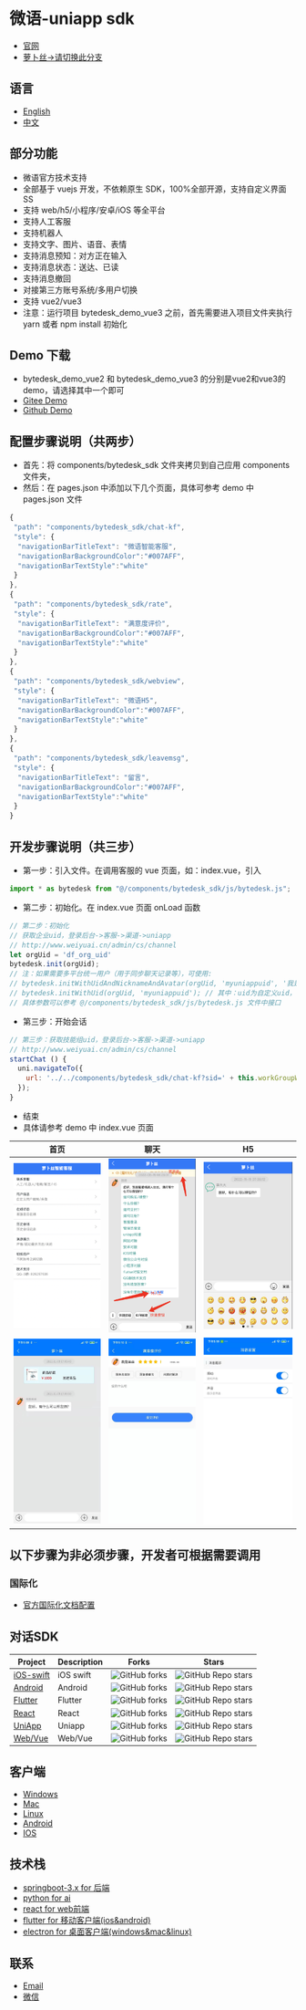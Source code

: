 # 微语-uniapp sdk

- [官网](https://www.weiyuai.cn/)
- [萝卜丝->请切换此分支](https://gitee.com/270580156/bytedesk-uniapp/tree/luobosi/)

## 语言

- [English](./README.md)
- [中文](./README.zh.md)

## 部分功能

- 微语官方技术支持
- 全部基于 vuejs 开发，不依赖原生 SDK，100%全部开源，支持自定义界面SS
- 支持 web/h5/小程序/安卓/iOS 等全平台
- 支持人工客服
- 支持机器人
- 支持文字、图片、语音、表情
- 支持消息预知：对方正在输入
- 支持消息状态：送达、已读
- 支持消息撤回
- 对接第三方账号系统/多用户切换
- 支持 vue2/vue3
- 注意：运行项目 bytedesk_demo_vue3 之前，首先需要进入项目文件夹执行 yarn 或者 npm install 初始化
<!-- - 支持发送商品信息 -->
<!-- - 未读消息数查询接口 -->
<!-- - 支持视频客服 -->

## Demo 下载

- bytedesk_demo_vue2 和 bytedesk_demo_vue3 的分别是vue2和vue3的demo，请选择其中一个即可
- [Gitee Demo](https://gitee.com/270580156/bytedesk-uniapp)
- [Github Demo](https://github.com/Bytedesk/bytedesk-uniapp)

## 配置步骤说明（共两步）

- 首先：将 components/bytedesk_sdk 文件夹拷贝到自己应用 components 文件夹，
- 然后：在 pages.json 中添加以下几个页面，具体可参考 demo 中 pages.json 文件

```js
{
 "path": "components/bytedesk_sdk/chat-kf",
 "style": {
  "navigationBarTitleText": "微语智能客服",
  "navigationBarBackgroundColor":"#007AFF",
  "navigationBarTextStyle":"white"
 }
},
{
 "path": "components/bytedesk_sdk/rate",
 "style": {
  "navigationBarTitleText": "满意度评价",
  "navigationBarBackgroundColor":"#007AFF",
  "navigationBarTextStyle":"white"
 }
},
{
 "path": "components/bytedesk_sdk/webview",
 "style": {
  "navigationBarTitleText": "微语H5",
  "navigationBarBackgroundColor":"#007AFF",
  "navigationBarTextStyle":"white"
 }
},
{
 "path": "components/bytedesk_sdk/leavemsg",
 "style": {
  "navigationBarTitleText": "留言",
  "navigationBarBackgroundColor":"#007AFF",
  "navigationBarTextStyle":"white"
 }
}
```

## 开发步骤说明（共三步）

- 第一步：引入文件。在调用客服的 vue 页面，如：index.vue，引入

```js
import * as bytedesk from "@/components/bytedesk_sdk/js/bytedesk.js";
```

- 第二步：初始化。在 index.vue 页面 onLoad 函数

```js
// 第二步：初始化
// 获取企业uid，登录后台->客服->渠道->uniapp
// http://www.weiyuai.cn/admin/cs/channel
let orgUid = 'df_org_uid'
bytedesk.init(orgUid);
// 注：如果需要多平台统一用户（用于同步聊天记录等），可使用:
// bytedesk.initWithUidAndNicknameAndAvatar(orgUid, 'myuniappuid', '我是美女', 'https://bytedesk.oss-cn-shenzhen.aliyuncs.com/avatars/girl.png');
// bytedesk.initWithUid(orgUid, 'myuniappuid'); // 其中：uid为自定义uid，可与开发者所在用户系统对接，用于多用户切换
// 具体参数可以参考 @/components/bytedesk_sdk/js/bytedesk.js 文件中接口
```

- 第三步：开始会话

```js
// 第三步：获取技能组uid，登录后台->客服->渠道->uniapp
// http://www.weiyuai.cn/admin/cs/channel
startChat () {
  uni.navigateTo({
    url: '../../components/bytedesk_sdk/chat-kf?sid=' + this.workGroupWid + '&type=1'
  });
}
```

- 结束
- 具体请参考 demo 中 index.vue 页面

|                     首页                     |                     聊天                     |                       H5                       |
| :------------------------------------------: | :------------------------------------------: | :--------------------------------------------: |
| <img src="./images/index.jpg?raw=true" width="250"> | <img src="./images/robot.jpg?raw=true" width="250"> |   <img src="./images/h5.jpg?raw=true" width="250">    |
| <img src="./images/chat.jpg?raw=true" width="250">  | <img src="./images/rate.png?raw=true" width="250">  | <img src="./images/setting.jpg?raw=true" width="250"> |

## 以下步骤为非必须步骤，开发者可根据需要调用

<!-- ### 视频客服
- 权限配置
- 集成代码
```bash
登录管理后台：https://www.weiyuai.cn/admin，客服管理-》技能组-》获取视频客服代码
``` -->

<!-- ### 获取未读消息数目

用于访客端-查询访客所有未读消息数目

```bash
1. 首先引入 import * as httpApi from '@/components/bytedesk_sdk/js/httpapi.js' (后面说明将省略此步骤说明)
2. 调用接口：
httpApi.getUnreadCountVisitor(response => {
 // console.log('getUnreadCountVisitor: ', response.data)
 let unreadCount = response.data
 if (unreadCount > 0) {
  uni.showToast({ title: '未读消息数目：' + unreadCount, duration: 2000 });
 }
}, error => {
 console.log(error)
})
``` -->

<!-- ### [开启机器人](https://vip.docs.weiyuai.cn/article_202104291459561.html)

机器人会话仅针对技能组开启，指定会话不支持开启机器人

- 登录[管理后台](https://www.weiyuai.cn/admin)

- 首先添加分类，其次添加问答
- <img src="./images/images/robot1.png" width="250">

- 在技能组开启机器人。 找到 “客服管理”-》技能组-》点击相应技能组“编辑”按钮
- <img src="./images/images/robot2.png" width="250">

- 找到“默认机器人”和“离线机器人”，选择“是”
- <img src="./images/images/robot3.png" width="250">

- 开始测试使用机器人 -->

<!-- ### 对接电商商品信息

具体请参考 bytedesk_demo/pages/index/chat_type.vue 文件

- 参数说明：

```bash
goods 是否显示商品信息，如果要显示，设置为goods=1，设置为其他值，则不显示商品信息
goods_id 商品信息id，参数goods=1的情况有效
goods_title 商品信息标题，参数goods=1的情况有效
goods_content 商品信息详情，参数goods=1的情况有效
goods_price 商品信息价格，参数goods=1的情况有效
goods_url 商品信息网址，参数goods=1的情况有效
goods_imageUrl 商品图片，参数goods=1的情况有效
goods_categoryCode 可选，商品信息类别，参数goods=1的情况有效
``` -->

<!-- - 演示代码：

```bash
// url编码
let goodsUrl = encodeURI('https://item.m.jd.com/product/12172344.html')
// 增加商品信息参数
uni.navigateTo({
 url: '../../components/bytedesk_sdk/chat-kf?wid=' + this.workGroupWid
  + '&type=workGroup&aid=&title=微语'
  + '&goods=1'
  + '&goods_categoryCode=101'
  + '&goods_content=商品详情'
  + '&goods_id=123'
  + '&goods_imageUrl=https://bytedesk.oss-cn-shenzhen.aliyuncs.com/images/123.webp'
  + '&goods_price=1000'
  + '&goods_title=商品标题'
  + '&goods_url=' + goodsUrl
  + '&history=0'
  + '&lang=cn'
});
``` -->

<!-- ### 点击商品回调

- 可用于点击商品后，跳转自定义页面

```js
// 具体参考demo中chat_type.vue页面
onLoad(option) {
 // 监听点击商品回调
 uni.$on('commodity',function(content) {
  console.log('点击商品回调:', content);
 })
},
onUnload() {
 // 移除点击商品回调监听
 uni.$off('commodity');
}
``` -->

<!-- ### 自定义昵称、头像和备注

具体请参考 bytedesk_demo/pages/index/user_info.vue 文件

```js
// 首先引入 
import * as httpApi from '@/components/bytedesk_sdk/js/httpapi.js'
``` -->

<!-- - 查询当前用户信息：昵称、头像、备注

```js
getProfile () {
 // 查询当前用户信息：昵称、头像
 let app = this
 httpApi.getProfile(function(response) {
  console.log('getProfile success:', response)
  app.uid = response.data.uid
  app.nickname = response.data.nickname
  app.description = response.data.description
  app.avatar = response.data.avatar
 }, function(error) {
  console.log('getProfile error', error)
  uni.showToast({ title: error, duration: 2000 });
 })
}
``` -->

<!-- - 可自定义用户昵称-客服端可见

```js
setNickname () {
 // 可自定义用户昵称-客服端可见
 let mynickname = '自定义APP昵称uniapp'
 let app = this
 httpApi.updateNickname(mynickname, function(response) {
  console.log('updateNickname success:', response)
  app.nickname = mynickname
 }, function(error) {
  console.log('updateNickname error', error)
  uni.showToast({ title: error, duration: 2000 });
 })
}
``` -->

<!-- - 可自定义用户备注信息-客服端可见

```js
setDescription () {
 // 可自定义用户备注信息-客服端可见
 let mydescription = '自定义APP用户备注信息uniapp'
 let app = this
 httpApi.updateDescription(mydescription, function(response) {
  console.log('updateDescription success:', response)
  app.description = mydescription
 }, function(error) {
  console.log('updateDescription error', error)
  uni.showToast({ title: error, duration: 2000 });
 })
}
``` -->

<!-- - 可自定义用户头像 url-客服端可见

```js
setAvatar () {
 // 可自定义用户头像url-客服端可见
 let myavatarurl = 'https://chainsnow.oss-cn-shenzhen.aliyuncs.com/avatars/visitor_default_avatar.png'; // 头像网址url
 let app = this
 httpApi.updateAvatar(myavatarurl, function(response) {
  console.log('updateAvatar success:', response)
  app.avatar = myavatarurl
 }, function(error) {
  console.log('updateAvatar error', error)
  uni.showToast({ title: error, duration: 2000 });
 })
}
``` -->

<!-- - 将设置昵称、头像、描述接口合并为一个接口

```js
setProfile () {
 let mynickname = '自定义APP昵称uniapp'
 let myavatarurl = 'https://chainsnow.oss-cn-shenzhen.aliyuncs.com/avatars/visitor_default_avatar.png'; // 头像网址url
 let mydescription = '自定义APP用户备注信息uniapp'
 let app = this
 httpApi.updateProfile(mynickname, myavatarurl, mydescription, response => {
  console.log('updateProfile success:', response)
  app.nickname = mynickname
  app.avatar = myavatarurl
  app.description = mydescription
 }, error => {
  console.log('updateAvatar error', error)
  uni.showToast({ title: error, duration: 2000 });
 })
}
``` -->

<!-- ### 获取客服当前在线状态

具体请参考 bytedesk_demo/pages/index/online_status.vue 文件

- 获取技能组在线状态：当技能组中至少有一个客服在线时，显示在线, 其中：workGroupWid 为要查询技能组唯一 wid

```js
getWorkGroupStatus () {
 // 获取技能组在线状态：当技能组中至少有一个客服在线时，显示在线
 // 获取workGroupWid：客服管理->技能组-有一列 ‘唯一ID（wId）’, 默认设置工作组wid
 let app = this
 httpApi.getWorkGroupStatus(this.workGroupWid, function(response) {
  console.log('getWorkGroupStatus success:', response)
  // online代表在线，否则为离线
  app.workGroupOnlineStatus = response.data.status
 }, function(error) {
  console.log('getWorkGroupStatus error', error)
  uni.showToast({ title: error, duration: 2000 });
 })
}
``` -->

<!-- - 获取指定客服在线状态，其中：agentUid 为要查询客服唯一 uid

```js
getAgentStatus () {
 // 获取指定客服在线状态
 let app = this
 httpApi.getAgentStatus(this.agentUid, function(response) {
  console.log('getAgentStatus success:', response)
  // online代表在线，否则为离线
  app.agentOnlineStatus = response.data.status
 }, function(error) {
  console.log('getAgentStatus error', error)
  uni.showToast({ title: error, duration: 2000 });
 })
}
``` -->

<!-- ### 多用户切换

具体请参考 bytedesk_demo/pages/index/switch_user.vue 文件

- 引入文件

```js
// 引入js文件
import * as constants from '@/components/bytedesk_sdk/js/constants.js'
import * as bytedesk from '@/components/bytedesk_sdk/js/bytedesk.js'
import * as httpApi from '@/components/bytedesk_sdk/js/httpapi.js'
``` -->

<!-- - 执行登录之前请先判断是否有用户登录

```js
let isLogin = uni.getStorageSync(constants.isLogin);
if (isLogin) {
 uni.showToast({ title:'请先退出登录', icon:'none', duration: 2000 })
 return
}
``` -->

<!-- - 如果已经存在用户登录，则先执行退出登录 logout

```js
userLogout() {
 uni.showLoading({ title: '退出登录中', icon:'none', duration: 2000 });
 // 退出登录
 httpApi.logout(response => {
  uni.hideLoading();
  uni.showToast({ title:'退出登录成功', icon:'none', duration: 2000 })
 }, error => {
  uni.hideLoading();
  uni.showToast({ title:'退出登录失败', icon:'none', duration: 2000 })
 })
}
``` -->

<!-- - 调用登录接口登录

```js
initWithUsernameAndNicknameAndAvatar(username, nickname, avatar, subDomain, appKey) {
 bytedesk.initWithUsernameAndNicknameAndAvatar(username, nickname, avatar, subDomain, appKey)
 uni.showToast({ title:'登录成功', icon:'none', duration: 2000 })
}
``` -->

### 国际化

- [官方国际化文档配置](https://uniapp.dcloud.net.cn/collocation/i18n)

<!-- ## 微信小程序(百度等小程序，同理参考)

- 配置服务器域名：
- request 合法域名添加：<https://uniapp.weiyuai.cn>;
- socket 合法域名添加：wss://uniapp.weiyuai.cn;
- uploadFile 合法域名：<https://upload.weiyuai.cn>;
- downloadFile 合法域名：<https://upload.weiyuai.cn>; -->

<!-- ## 消息推送

客服消息会额外推送到此地址，开发者可据此实现消息存储和 App 离线推送等。
以 http 或 https 开头，GET 方式调用，参数名: json。注意: url 中不能含有‘?’等字符。
例如：您填写的 url 为：<https://www.example.com/abc>,
系统会自动在 url 末尾添加字符串 ‘?json=’，组成 url：<https://www.example.com/abc?json=消息内容。>
在您服务器，只需要解析 json 参数内容即可

- 技能组：登录管理后台-》客服管理-》技能组-》编辑，滚动到最下方，填写 webhook URL 网址，客服消息会额外推送到此地址
- 指定客服：登录管理后台-》客服管理-》客服账号-》编辑，滚动到最下方，填写 webhook URL 网址，客服消息会额外推送到此地址
- 客服和访客发送的消息均会推送："extra": "{\"agent\":true}" // 其中：true 为客服发送消息，false 为访客发送消息
- 推送消息体 json 格式及说明如下：

```js
{
    "mid": "658835ef-69af-e231-eb3c-4e6685ffc4d3",
    "timestamp": "2021-05-11 17:19:34",
    "client": "web",
    "version": "1",
    "type": "text",
    "user": {
        "uid": "201808221551193",
  "username": "username",
        "nickname": "客服001",
        "avatar": "https://chainsnow.oss-cn-shenzhen.aliyuncs.com/avatars/admin_default_avatar.png",
        "extra": "{\"agent\":true}" // 说明：true 为客服发送消息，false 为访客发送消息
    },
    "text": {
        "content": "2"
    },
    "thread": {
        "tid": "202105111719261_20210507193724225efbd47566648d1bb1608b4d1f1a3f2", // 格式说明：时间戳_访客uid
        "type": "workgroup",
        "nickname": "局域网7241[172.16.0.75]",
        "avatar": "https://chainsnow.oss-cn-shenzhen.aliyuncs.com/avatars/chrome_default_avatar.png",
        "content": "2",
        "timestamp": "2021-05-11 17:19:34",
        "topic": "201809061716221/20210507193724225efbd47566648d1bb1608b4d1f1a3f2" // 格式说明：技能组wid/访客uid
    }
}
``` -->

<!-- ## 技术支持 -->

<!-- - QQ-3 群: 825257535 -->
<!-- - 公众号： -->
<!-- - <img src="https://github.com/Bytedesk/bytedesk-flutter/blob/master/luobosi_mp.png?raw=true" width="250"> -->
<!-- - 感谢[聊天机器人](https://ext.dcloud.net.cn/plugin?id=1326),[聊天模板](https://ext.dcloud.net.cn/plugin?id=324) -->

## 对话SDK

| Project     | Description           | Forks          | Stars             |
|-------------|-----------------------|----------------|-------------------|
| [iOS-swift](https://github.com/bytedesk/bytedesk-swift) | iOS swift  | ![GitHub forks](https://img.shields.io/github/forks/bytedesk/bytedesk-swift) | ![GitHub Repo stars](https://img.shields.io/github/stars/Bytedesk/bytedesk-swift)                 |
| [Android](https://github.com/bytedesk/bytedesk-android) | Android | ![GitHub forks](https://img.shields.io/github/forks/bytedesk/bytedesk-android) | ![GitHub Repo stars](https://img.shields.io/github/stars/bytedesk/bytedesk-android)  |
| [Flutter](https://github.com/bytedesk/bytedesk-flutter) | Flutter | ![GitHub forks](https://img.shields.io/github/bytedesk/bytedesk-flutter)| ![GitHub Repo stars](https://img.shields.io/github/stars/bytedesk/bytedesk-flutter) |
| [React](https://github.com/bytedesk/bytedesk-react) | React | ![GitHub forks](https://img.shields.io/github/forks/bytedesk/bytedesk-react) | ![GitHub Repo stars](https://img.shields.io/github/stars/bytedesk/bytedesk-react) |
| [UniApp](https://github.com/bytedesk/bytedesk-uniapp) | Uniapp | ![GitHub forks](https://img.shields.io/github/forks/bytedesk/bytedesk-uniapp) | ![GitHub Repo stars](https://img.shields.io/github/stars/bytedesk/bytedesk-uniapp) |
| [Web/Vue](https://github.com/bytedesk/bytedesk-web) | Web/Vue | ![GitHub forks](https://img.shields.io/github/forks/bytedesk/bytedesk-web) | ![GitHub Repo stars](https://img.shields.io/github/stars/bytedesk/bytedesk-web) |

## 客户端

- [Windows](https://www.weiyuai.cn/download.html)
- [Mac](https://www.weiyuai.cn/download.html)
- [Linux](https://www.weiyuai.cn/download.html)
- [Android](https://www.weiyuai.cn/download.html)
- [IOS](https://www.weiyuai.cn/download.html)

## 技术栈

<!-- - [sofaboot](https://github.com/sofastack/sofa-boot/blob/master/README_ZH.md) for im server 基于金融级云原生架构-->
- [springboot-3.x for 后端](https://github.com/Bytedesk/bytedesk)
- [python for ai](https://github.com/Bytedesk/bytedesk-ai)
- [react for web前端](https://github.com/Bytedesk/bytedesk-react)
- [flutter for 移动客户端(ios&android)](https://github.com/Bytedesk/bytedesk-mobile)
- [electron for 桌面客户端(windows&mac&linux)](https://github.com/Bytedesk/bytedesk-desktop)

## 联系

- [Email](mailto:270580156@qq.com)
- [微信](./images/wechat.png)
